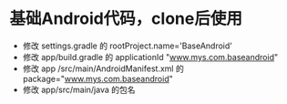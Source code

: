 # 基础Android代码，clone后使用
* 修改 settings.gradle 的 rootProject.name='BaseAndroid'
* 修改 app/build.gradle 的 applicationId "www.mys.com.baseandroid"
* 修改 app /src/main/AndroidManifest.xml 的 package="www.mys.com.baseandroid"
* 修改 app/src/main/java 的包名
